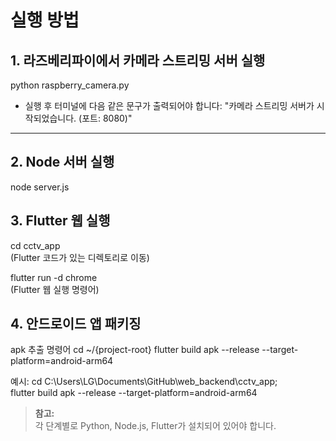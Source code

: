 # 실행 방법

## 1. 라즈베리파이에서 카메라 스트리밍 서버 실행

 python raspberry_camera.py
 
- 실행 후 터미널에 다음 같은 문구가 출력되어야 합니다: "카메라 스트리밍 서버가 시작되었습니다. (포트: 8080)"
---

## 2. Node 서버 실행

node server.js
## 3. Flutter 웹 실행
cd cctv_app <br>(Flutter 코드가 있는 디렉토리로 이동)

flutter run -d chrome
<br>(Flutter 웹 실행 명령어)


## 4. 안드로이드 앱 패키징
apk 추출 명령어
cd ~/{project-root}
flutter build apk --release --target-platform=android-arm64

예시:
cd C:\Users\LG\Documents\GitHub\web_backend\cctv_app;
<br>flutter build apk --release --target-platform=android-arm64

> **참고:**  
> 각 단계별로 Python, Node.js, Flutter가 설치되어 있어야 합니다.  
